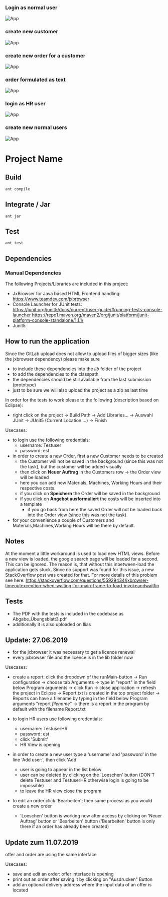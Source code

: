 ### Login as normal user
![App](https://github.com/Joapfel/order_creation_tool/blob/master/GSE1.png)

### create new customer
![App](https://github.com/Joapfel/order_creation_tool/blob/master/GSE2.png)

### create new order for a customer 
![App](https://github.com/Joapfel/order_creation_tool/blob/master/GSE3.png)

### order formulated as text
![App](https://github.com/Joapfel/order_creation_tool/blob/master/GSE4.png)

### login as HR user
![App](https://github.com/Joapfel/order_creation_tool/blob/master/GSE5.png)

### create new normal users
![App](https://github.com/Joapfel/order_creation_tool/blob/master/GSE6.png)

# Project Name


## Build

`ant compile`

## Integrate / Jar

`ant jar`

## Test

`ant test`

## Dependencies

### Manual Dependencies

The following Projects/Libraries are included in this project:
- JxBrowser for Java based HTML Frontend handling: 
    https://www.teamdev.com/jxbrowser
- Console Launcher for JUnit tests:
	https://junit.org/junit5/docs/current/user-guide/#running-tests-console-launcher 
	https://repo1.maven.org/maven2/org/junit/platform/junit-platform-console-standalone/1.1.1/
- Junit5

## How to run the application

Since the GitLab upload does not allow to upload files of bigger sizes (like the jxbrowser dependency) please make sure 

- to include these dependencies into the *lib* folder of the project
- to add the dependencies to the classpath
- the dependencies should be still available from the last submission (prototype)
- just to be sure we will also upload the project as a zip as last time
 

In order for the tests to work please to the following (description based on Eclipse):
- right click on the project -> Build Path -> Add Libraries... -> Auswahl JUnit -> JUnit5 (Current Location ...) -> Finish

Usecases:

- to login use the following credentials:
    + username: Testuser
    + password: est
- in order to create a new Order, first a new Customer needs to be created
    + the Customer will not be saved in the background (since this was not the task), but the customer will be added visually
    + then click on **Neuer Auftrag** in the Customers row -> the Order view will be loaded
    + here you can add new Materials, Machines, Working Hours and their respective costs.
    + if you click on **Speichern** the Order will be saved in the background
    + if you click on **Angebot ausformuliert** the costs will be inserted into a template
        - if you go back from here the saved Order will not be loaded back into the Order view (since this was not the task)
- for your convenience a couple of Customers and Materials,Machines,Working Hours will be there by default.

## Notes

At the moment a little workaround is used to load new HTML views. Before a new view is loaded, the google search page will be loaded for a second. This can be ignored.
The reason is, that without this inbetween-load the application gets stuck. Since no support was found for this issue, a new StackOverflow post was created for that.
For more details of this problem see here: https://stackoverflow.com/questions/55929434/jxbrowser-timeoutexception-when-waiting-for-main-frame-to-load-invokeandwaitfin

## Tests
- The PDF with the tests is included in the codebase as Abgabe_Übungsblatt3.pdf
- additionally it is also uploaded on Ilias

## Update: 27.06.2019

- for the jxbrowser it was necessary to get a licence renewal
- every jxbrowser file and the licence is in the lib folder now 

Usecases:

- create a report: click the dropdown of the runMain-button -> Run configuration -> choose tab Arguments
			-> type in "report" in the field below Program arguments -> click Run
			-> close application -> refresh the project in Eclipse -> Report.txt is created in the top project folder
			-> Reports can have a filename by typing in the field below Program arguments "report *filename*"
			-> there is a report in the program by default with the filename Report.txt

- to login HR users use following credentials:
	+ username: TestuserHR
	+ password: est
	- click 'Submit'	
	- HR View is opening 

- in order to create a new user type a 'username' and 'password' in the line 'Add user:', then click 'Add'
	- user is going to appear in the list below
	- user can be deleted by clicking on the 'Loeschen' button (DON´T delete Testuser and TestuserHR otherwise login is going to be impossible)
 	- to leave the HR view close the program

- to edit an order click 'Bearbeiten'; then same process as you would create a new order
	- 'Loeschen' button is working now after access by clicking on 'Neuer Auftrag' button or 'Bearbeiten' button ('Bearbeiten' button is only there if an order has already been created)


## Update zum  11.07.2019

offer and order are using the same interface

Usecases:

- save and edit an order: offer interface is opening
- print out an order after saving it by clicking on "Ausdrucken" Button
- add an optional delivery address where the input data of an offer is located 
